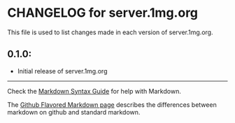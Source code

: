 # CHANGELOG for server.1mg.org

This file is used to list changes made in each version of server.1mg.org.

## 0.1.0:

* Initial release of server.1mg.org

- - -
Check the [Markdown Syntax Guide](http://daringfireball.net/projects/markdown/syntax) for help with Markdown.

The [Github Flavored Markdown page](http://github.github.com/github-flavored-markdown/) describes the differences between markdown on github and standard markdown.
